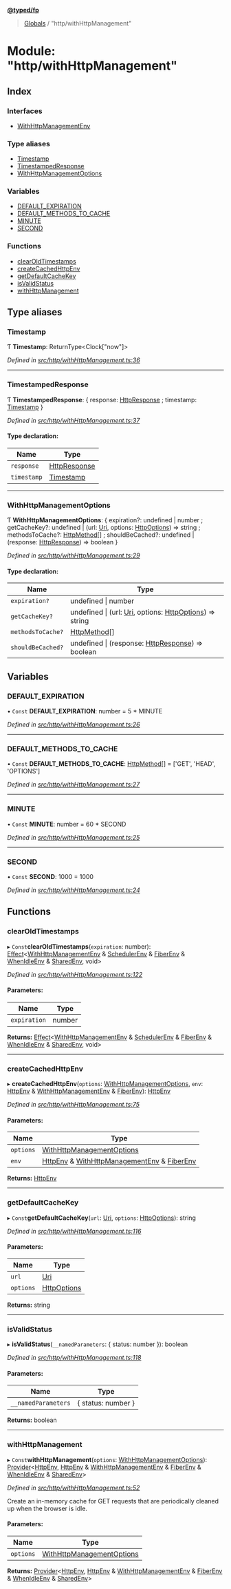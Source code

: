 **[@typed/fp](../README.md)**

> [Globals](../globals.md) / "http/withHttpManagement"

# Module: "http/withHttpManagement"

## Index

### Interfaces

* [WithHttpManagementEnv](../interfaces/_http_withhttpmanagement_.withhttpmanagementenv.md)

### Type aliases

* [Timestamp](_http_withhttpmanagement_.md#timestamp)
* [TimestampedResponse](_http_withhttpmanagement_.md#timestampedresponse)
* [WithHttpManagementOptions](_http_withhttpmanagement_.md#withhttpmanagementoptions)

### Variables

* [DEFAULT\_EXPIRATION](_http_withhttpmanagement_.md#default_expiration)
* [DEFAULT\_METHODS\_TO\_CACHE](_http_withhttpmanagement_.md#default_methods_to_cache)
* [MINUTE](_http_withhttpmanagement_.md#minute)
* [SECOND](_http_withhttpmanagement_.md#second)

### Functions

* [clearOldTimestamps](_http_withhttpmanagement_.md#clearoldtimestamps)
* [createCachedHttpEnv](_http_withhttpmanagement_.md#createcachedhttpenv)
* [getDefaultCacheKey](_http_withhttpmanagement_.md#getdefaultcachekey)
* [isValidStatus](_http_withhttpmanagement_.md#isvalidstatus)
* [withHttpManagement](_http_withhttpmanagement_.md#withhttpmanagement)

## Type aliases

### Timestamp

Ƭ  **Timestamp**: ReturnType\<Clock[\"now\"]>

*Defined in [src/http/withHttpManagement.ts:36](https://github.com/TylorS/typed-fp/blob/f27ba3e/src/http/withHttpManagement.ts#L36)*

___

### TimestampedResponse

Ƭ  **TimestampedResponse**: { response: [HttpResponse](../interfaces/_http_httpresponse_.httpresponse.md) ; timestamp: [Timestamp](_http_withhttpmanagement_.md#timestamp)  }

*Defined in [src/http/withHttpManagement.ts:37](https://github.com/TylorS/typed-fp/blob/f27ba3e/src/http/withHttpManagement.ts#L37)*

#### Type declaration:

Name | Type |
------ | ------ |
`response` | [HttpResponse](../interfaces/_http_httpresponse_.httpresponse.md) |
`timestamp` | [Timestamp](_http_withhttpmanagement_.md#timestamp) |

___

### WithHttpManagementOptions

Ƭ  **WithHttpManagementOptions**: { expiration?: undefined \| number ; getCacheKey?: undefined \| (url: [Uri](_uri_exports_.uri.md), options: [HttpOptions](_http_httpenv_.md#httpoptions)) => string ; methodsToCache?: [HttpMethod](_http_httpmethod_.md#httpmethod)[] ; shouldBeCached?: undefined \| (response: [HttpResponse](../interfaces/_http_httpresponse_.httpresponse.md)) => boolean  }

*Defined in [src/http/withHttpManagement.ts:29](https://github.com/TylorS/typed-fp/blob/f27ba3e/src/http/withHttpManagement.ts#L29)*

#### Type declaration:

Name | Type |
------ | ------ |
`expiration?` | undefined \| number |
`getCacheKey?` | undefined \| (url: [Uri](_uri_exports_.uri.md), options: [HttpOptions](_http_httpenv_.md#httpoptions)) => string |
`methodsToCache?` | [HttpMethod](_http_httpmethod_.md#httpmethod)[] |
`shouldBeCached?` | undefined \| (response: [HttpResponse](../interfaces/_http_httpresponse_.httpresponse.md)) => boolean |

## Variables

### DEFAULT\_EXPIRATION

• `Const` **DEFAULT\_EXPIRATION**: number = 5 * MINUTE

*Defined in [src/http/withHttpManagement.ts:26](https://github.com/TylorS/typed-fp/blob/f27ba3e/src/http/withHttpManagement.ts#L26)*

___

### DEFAULT\_METHODS\_TO\_CACHE

• `Const` **DEFAULT\_METHODS\_TO\_CACHE**: [HttpMethod](_http_httpmethod_.md#httpmethod)[] = ['GET', 'HEAD', 'OPTIONS']

*Defined in [src/http/withHttpManagement.ts:27](https://github.com/TylorS/typed-fp/blob/f27ba3e/src/http/withHttpManagement.ts#L27)*

___

### MINUTE

• `Const` **MINUTE**: number = 60 * SECOND

*Defined in [src/http/withHttpManagement.ts:25](https://github.com/TylorS/typed-fp/blob/f27ba3e/src/http/withHttpManagement.ts#L25)*

___

### SECOND

• `Const` **SECOND**: 1000 = 1000

*Defined in [src/http/withHttpManagement.ts:24](https://github.com/TylorS/typed-fp/blob/f27ba3e/src/http/withHttpManagement.ts#L24)*

## Functions

### clearOldTimestamps

▸ `Const`**clearOldTimestamps**(`expiration`: number): [Effect](_effect_effect_.effect.md)\<[WithHttpManagementEnv](../interfaces/_http_withhttpmanagement_.withhttpmanagementenv.md) & [SchedulerEnv](../interfaces/_scheduler_schedulerenv_.schedulerenv.md) & [FiberEnv](../interfaces/_fiber_fiberenv_.fiberenv.md) & [WhenIdleEnv](../interfaces/_dom_whenidle_.whenidleenv.md) & [SharedEnv](../interfaces/_shared_core_services_sharedenv_.sharedenv.md), void>

*Defined in [src/http/withHttpManagement.ts:122](https://github.com/TylorS/typed-fp/blob/f27ba3e/src/http/withHttpManagement.ts#L122)*

#### Parameters:

Name | Type |
------ | ------ |
`expiration` | number |

**Returns:** [Effect](_effect_effect_.effect.md)\<[WithHttpManagementEnv](../interfaces/_http_withhttpmanagement_.withhttpmanagementenv.md) & [SchedulerEnv](../interfaces/_scheduler_schedulerenv_.schedulerenv.md) & [FiberEnv](../interfaces/_fiber_fiberenv_.fiberenv.md) & [WhenIdleEnv](../interfaces/_dom_whenidle_.whenidleenv.md) & [SharedEnv](../interfaces/_shared_core_services_sharedenv_.sharedenv.md), void>

___

### createCachedHttpEnv

▸ **createCachedHttpEnv**(`options`: [WithHttpManagementOptions](_http_withhttpmanagement_.md#withhttpmanagementoptions), `env`: [HttpEnv](../interfaces/_http_httpenv_.httpenv.md) & [WithHttpManagementEnv](../interfaces/_http_withhttpmanagement_.withhttpmanagementenv.md) & [FiberEnv](../interfaces/_fiber_fiberenv_.fiberenv.md)): [HttpEnv](../interfaces/_http_httpenv_.httpenv.md)

*Defined in [src/http/withHttpManagement.ts:75](https://github.com/TylorS/typed-fp/blob/f27ba3e/src/http/withHttpManagement.ts#L75)*

#### Parameters:

Name | Type |
------ | ------ |
`options` | [WithHttpManagementOptions](_http_withhttpmanagement_.md#withhttpmanagementoptions) |
`env` | [HttpEnv](../interfaces/_http_httpenv_.httpenv.md) & [WithHttpManagementEnv](../interfaces/_http_withhttpmanagement_.withhttpmanagementenv.md) & [FiberEnv](../interfaces/_fiber_fiberenv_.fiberenv.md) |

**Returns:** [HttpEnv](../interfaces/_http_httpenv_.httpenv.md)

___

### getDefaultCacheKey

▸ `Const`**getDefaultCacheKey**(`url`: [Uri](_uri_exports_.uri.md), `options`: [HttpOptions](_http_httpenv_.md#httpoptions)): string

*Defined in [src/http/withHttpManagement.ts:116](https://github.com/TylorS/typed-fp/blob/f27ba3e/src/http/withHttpManagement.ts#L116)*

#### Parameters:

Name | Type |
------ | ------ |
`url` | [Uri](_uri_exports_.uri.md) |
`options` | [HttpOptions](_http_httpenv_.md#httpoptions) |

**Returns:** string

___

### isValidStatus

▸ **isValidStatus**(`__namedParameters`: { status: number  }): boolean

*Defined in [src/http/withHttpManagement.ts:118](https://github.com/TylorS/typed-fp/blob/f27ba3e/src/http/withHttpManagement.ts#L118)*

#### Parameters:

Name | Type |
------ | ------ |
`__namedParameters` | { status: number  } |

**Returns:** boolean

___

### withHttpManagement

▸ `Const`**withHttpManagement**(`options`: [WithHttpManagementOptions](_http_withhttpmanagement_.md#withhttpmanagementoptions)): [Provider](_effect_provide_.md#provider)\<[HttpEnv](../interfaces/_http_httpenv_.httpenv.md), [HttpEnv](../interfaces/_http_httpenv_.httpenv.md) & [WithHttpManagementEnv](../interfaces/_http_withhttpmanagement_.withhttpmanagementenv.md) & [FiberEnv](../interfaces/_fiber_fiberenv_.fiberenv.md) & [WhenIdleEnv](../interfaces/_dom_whenidle_.whenidleenv.md) & [SharedEnv](../interfaces/_shared_core_services_sharedenv_.sharedenv.md)>

*Defined in [src/http/withHttpManagement.ts:52](https://github.com/TylorS/typed-fp/blob/f27ba3e/src/http/withHttpManagement.ts#L52)*

Create an in-memory cache for GET requests that are periodically cleaned up when the browser
is idle.

#### Parameters:

Name | Type |
------ | ------ |
`options` | [WithHttpManagementOptions](_http_withhttpmanagement_.md#withhttpmanagementoptions) |

**Returns:** [Provider](_effect_provide_.md#provider)\<[HttpEnv](../interfaces/_http_httpenv_.httpenv.md), [HttpEnv](../interfaces/_http_httpenv_.httpenv.md) & [WithHttpManagementEnv](../interfaces/_http_withhttpmanagement_.withhttpmanagementenv.md) & [FiberEnv](../interfaces/_fiber_fiberenv_.fiberenv.md) & [WhenIdleEnv](../interfaces/_dom_whenidle_.whenidleenv.md) & [SharedEnv](../interfaces/_shared_core_services_sharedenv_.sharedenv.md)>
